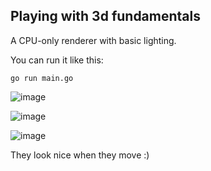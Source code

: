 ## Playing with 3d fundamentals

A CPU-only renderer with basic lighting.

You can run it like this:
```
go run main.go
```

![image](https://github.com/user-attachments/assets/105633a7-b398-482f-8f18-a0c5a56a25e1)

![image](https://github.com/user-attachments/assets/1d39510f-9c59-40b9-8124-a8ff3c1cf336)

![image](https://github.com/user-attachments/assets/854e6e4a-9f4c-40e1-9770-044f7f80e7ea)

They look nice when they move :) 
